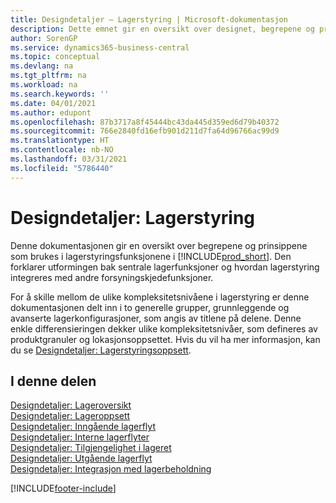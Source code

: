 ```yaml
---
title: Designdetaljer – Lagerstyring | Microsoft-dokumentasjon
description: Dette emnet gir en oversikt over designet, begrepene og prinsippene bak funksjonene for lagerstyring i Business Central.
author: SorenGP
ms.service: dynamics365-business-central
ms.topic: conceptual
ms.devlang: na
ms.tgt_pltfrm: na
ms.workload: na
ms.search.keywords: ''
ms.date: 04/01/2021
ms.author: edupont
ms.openlocfilehash: 87b3717a8f45444bc43da445d359ed6d79b40372
ms.sourcegitcommit: 766e2840fd16efb901d211d7fa64d96766ac99d9
ms.translationtype: HT
ms.contentlocale: nb-NO
ms.lasthandoff: 03/31/2021
ms.locfileid: "5786440"
---
```

# <a name="design-details-warehouse-management"></a>Designdetaljer: Lagerstyring
Denne dokumentasjonen gir en oversikt over begrepene og prinsippene som brukes i lagerstyringsfunksjonene i [!INCLUDE[prod_short](includes/prod_short.md)]. Den forklarer utformingen bak sentrale lagerfunksjoner og hvordan lagerstyring integreres med andre forsyningskjedefunksjoner.  

For å skille mellom de ulike kompleksitetsnivåene i lagerstyring er denne dokumentasjonen delt inn i to generelle grupper, grunnleggende og avanserte lagerkonfigurasjoner, som angis av titlene på delene. Denne enkle differensieringen dekker ulike kompleksitetsnivåer, som defineres av produktgranuler og lokasjonsoppsettet. Hvis du vil ha mer informasjon, kan du se [Designdetaljer: Lagerstyringsoppsett](design-details-warehouse-setup.md).  

## <a name="in-this-section"></a>I denne delen  
[Designdetaljer: Lageroversikt](design-details-warehouse-overview.md)  
[Designdetaljer: Lageroppsett](design-details-warehouse-setup.md)  
[Designdetaljer: Inngående lagerflyt](design-details-inbound-warehouse-flow.md)  
[Designdetaljer: Interne lagerflyter](design-details-internal-warehouse-flows.md)  
[Designdetaljer: Tilgjengelighet i lageret](design-details-availability-in-the-warehouse.md)  
[Designdetaljer: Utgående lagerflyt](design-details-outbound-warehouse-flow.md)  
[Designdetaljer: Integrasjon med lagerbeholdning](design-details-integration-with-inventory.md)


[!INCLUDE[footer-include](includes/footer-banner.md)]